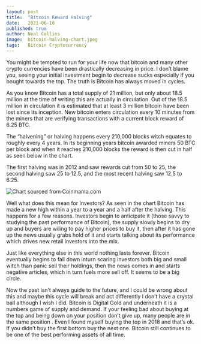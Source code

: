 ```yaml
---
layout: post
title:  "Bitcoin Reward Halving"
date:   2021-06-10
published: true
author: Neal Collins
image:  bitcoin-halving-chart.jpeg
tags:   Bitcoin Cryptocurrency
---
```

You might be tempted to run for your life now that bitcoin and many other crypto currencies have been drastically decreasing in price. I don’t blame you, seeing your initial investment begin to decrease sucks especially if you bought towards the top. The truth is Bitcoin has always moved in cycles.

As you know Bitcoin has a total supply of 21 million, but only about 18.5 million at the time of writing this are actually in circulation. Out of the 18.5 million in circulation it is estimated that at least 3 million bitcoin have been lost since its inception. New bitcoin enters circulation every 10 minutes from the miners that are verifying transactions with a current block reward of 6.25 BTC.

The “halvening” or halving happens every 210,000 blocks witch equates to roughly every 4 years. In its beginning years bitcoin awarded miners 50 BTC per block and when it reaches 210,000 blocks the reward is then cut in half as seen below in the chart.

The first halving was in 2012 and saw rewards cut from 50 to 25, the second halving saw 25 to 12.5, and the most recent halving saw 12.5 to 6.25.

![Chart sourced from Coinmama.com](https://user-images.githubusercontent.com/64552980/121370455-5e0d9c80-c902-11eb-93cf-d05ce67b2f6b.jpeg)

Well what does this mean for Investors? As seen in the chart Bitcoin has made a new high within a year to a year and a half after the halving. This happens for a few reasons. Investors begin to anticipate it (those savvy to studying the past performance of Bitcoin), the supply slowly begins to dry up and buyers are wiling to pay higher prices to buy it, then after it has gone up the news usually grabs hold of it and starts talking about its performance which drives new retail investors into the mix.

Just like everything else in this world nothing lasts forever. Bitcoin eventually begins to fall down inturn scaring investors both big and small witch than panic sell their holdings, then the news comes in and starts negative articles, which in turn fuels more sell off. It seems to be a big circle.

Now the past isn’t always guide to the future, and I could be wrong about this and maybe this cycle will break and act differently I don’t have a crystal ball although I wish I did. Bitcoin is Digital Gold and underneath it is a numbers game of supply and demand. If your feeling bad about buying at the top and being down on your position don’t give up, many people are in the same position . Even I found myself buying the top in 2018 and that’s ok. If you didn’t buy the first bottom buy the next one. Bitcoin still continues to be one of the best performing assets of all time.
